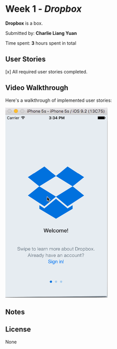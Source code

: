 # Week 1 - *Dropbox*

**Dropbox** is a box.

Submitted by: **Charlie Liang Yuan**

Time spent: **3** hours spent in total

## User Stories

[x] All required user stories completed.

## Video Walkthrough 

Here's a walkthrough of implemented user stories:

<img src='./dropbox.gif' title='Video Walkthrough' width='' alt='Video Walkthrough' />

## Notes

## License

None
